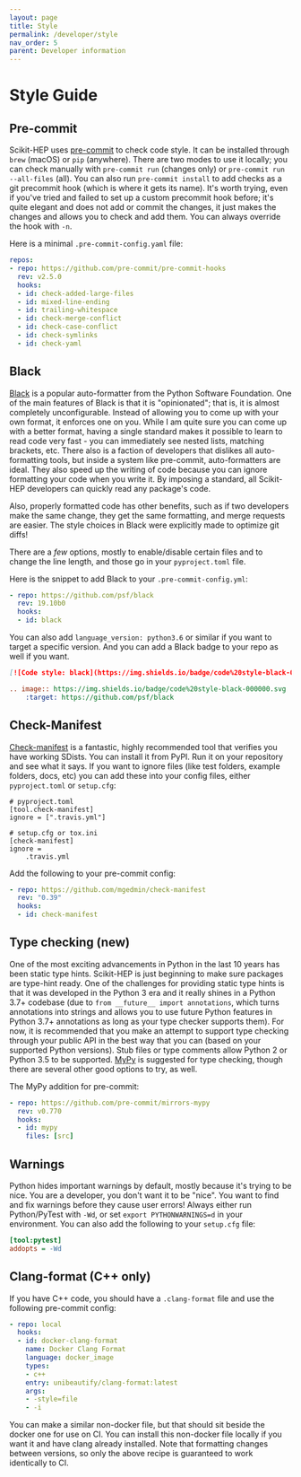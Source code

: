 ```yaml
---
layout: page
title: Style
permalink: /developer/style
nav_order: 5
parent: Developer information
---
```


# Style Guide

## Pre-commit

Scikit-HEP uses [pre-commit][] to check code style. It can be installed through
`brew` (macOS) or `pip` (anywhere). There are two modes to use it locally; you
can check manually with `pre-commit run` (changes only) or `pre-commit run
--all-files` (all). You can also run `pre-commit install` to add checks as a
git precommit hook (which is where it gets its name). It's worth trying, even
if you've tried and failed to set up a custom precommit hook before; it's quite
elegant and does not add or commit the changes, it just makes the changes and
allows you to check and add them. You can always override the hook with `-n`.

[pre-commit]: https://pre-commit.com

Here is a minimal `.pre-commit-config.yaml` file:

```yaml
repos:
- repo: https://github.com/pre-commit/pre-commit-hooks
  rev: v2.5.0
  hooks:
  - id: check-added-large-files
  - id: mixed-line-ending
  - id: trailing-whitespace
  - id: check-merge-conflict
  - id: check-case-conflict
  - id: check-symlinks
  - id: check-yaml
```

## Black

[Black](https://black.readthedocs.io/en/latest/) is a popular auto-formatter
from the Python Software Foundation. One of the main features of Black is that
it is "opinionated"; that is, it is almost completely unconfigurable. Instead of
allowing you to come up with your own format, it enforces one on you. While I
am quite sure you can come up with a better format, having a single standard
makes it possible to learn to read code very fast - you can immediately see
nested lists, matching brackets, etc. There also is a faction of developers
that dislikes all auto-formatting tools, but inside a system like pre-commit,
auto-formatters are ideal. They also speed up the writing of code because you
can ignore formatting your code when you write it. By imposing a standard,
all Scikit-HEP developers can quickly read any package's code.

Also, properly formatted code has other benefits, such as if two developers
make the same change, they get the same formatting, and merge requests are
easier. The style choices in Black were explicitly made to optimize git diffs!

There are a *few* options, mostly to enable/disable certain files and to change
the line length, and those go in your `pyproject.toml` file.

Here is the snippet to add Black to your `.pre-commit-config.yml`:

```yaml
- repo: https://github.com/psf/black
  rev: 19.10b0
  hooks:
  - id: black
```

You can also add `language_version: python3.6` or similar if you want to target
a specific version. And you can add a Black badge to your repo as well if you
want.

```md
[![Code style: black](https://img.shields.io/badge/code%20style-black-000000.svg)](https://github.com/psf/black)
```

```rst
.. image:: https://img.shields.io/badge/code%20style-black-000000.svg
    :target: https://github.com/psf/black
```

## Check-Manifest

[Check-manifest](https://pypi.org/project/check-manifest/) is a fantastic,
highly recommended tool that verifies you have working SDists. You can install
it from PyPI. Run it on your repository and see what it says. If you want to ignore
files (like test folders, example folders, docs, etc) you can add these into your config
files, either `pyproject.toml` or `setup.cfg`:

```
# pyproject.toml
[tool.check-manifest]
ignore = [".travis.yml"]

# setup.cfg or tox.ini
[check-manifest]
ignore =
    .travis.yml    
```


Add the following to your pre-commit config:

```yaml
- repo: https://github.com/mgedmin/check-manifest
  rev: "0.39"
  hooks:
  - id: check-manifest
```

## Type checking (new)

One of the most exciting advancements in Python in the last 10 years has been
static type hints. Scikit-HEP is just beginning to make sure packages are
type-hint ready.  One of the challenges for providing static type hints is that
it was developed in the Python 3 era and it really shines in a Python 3.7+
codebase (due to `from __future__ import annotations`, which turns annotations
into strings and allows you to use future Python features in Python 3.7+
annotations as long as your type checker supports them). For now, it is
recommended that you make an attempt to support type checking through your
public API in the best way that you can (based on your supported Python
versions). Stub files or type comments allow Python 2 or Python 3.5 to be
supported.  [MyPy](https://mypy.readthedocs.io/en/stable/) is suggested for
type checking, though there are several other good options to try, as well.

The MyPy addition for pre-commit:

```yaml
- repo: https://github.com/pre-commit/mirrors-mypy
  rev: v0.770
  hooks:
  - id: mypy
    files: [src]
```

## Warnings

Python hides important warnings by default, mostly because it's trying to be
nice. You are a developer, you don't want it to be "nice". You want to find and
fix warnings before they cause user errors! Always either run Python/PyTest
with `-Wd`, or set `export PYTHONWARNINGS=d` in your environment. You can also
add the following to your `setup.cfg` file:

```ini
[tool:pytest]
addopts = -Wd
```

## Clang-format (C++ only)

If you have C++ code, you should have a `.clang-format` file and use the
following pre-commit config:

```yaml
- repo: local
  hooks:
  - id: docker-clang-format
    name: Docker Clang Format
    language: docker_image
    types:
    - c++
    entry: unibeautify/clang-format:latest
    args:
    - -style=file
    - -i
```

You can make a similar non-docker file, but that should sit beside the docker
one for use on CI. You can install this non-docker file locally if you want it
and have clang already installed. Note that formatting changes between versions,
so only the above recipe is guaranteed to work identically to CI.
